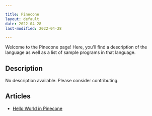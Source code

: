 ```yaml
---

title: Pinecone
layout: default
date: 2022-04-28
last-modified: 2022-04-28

---
```


Welcome to the Pinecone page! Here, you'll find a description of the language as well as a list of sample programs in that language.

## Description

No description available. Please consider contributing.

## Articles

- [Hello World in Pinecone](https://sampleprograms.io/projects/hello-world/pinecone)